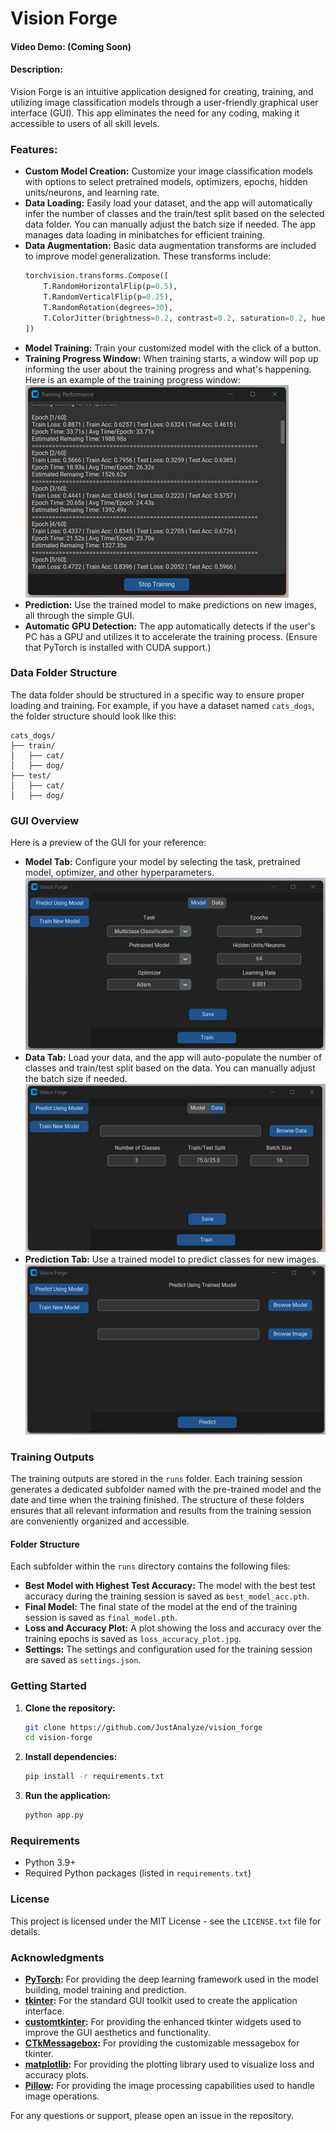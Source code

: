 # Vision Forge

#### Video Demo: (Coming Soon)

#### Description:
Vision Forge is an intuitive application designed for creating, training, and utilizing image classification models through a user-friendly graphical user interface (GUI). This app eliminates the need for any coding, making it accessible to users of all skill levels.

### Features:
- **Custom Model Creation:** Customize your image classification models with options to select pretrained models, optimizers, epochs, hidden units/neurons, and learning rate.
- **Data Loading:** Easily load your dataset, and the app will automatically infer the number of classes and the train/test split based on the selected data folder. You can manually adjust the batch size if needed. The app manages data loading in minibatches for efficient training.
- **Data Augmentation:** Basic data augmentation transforms are included to improve model generalization. These transforms include:
    ```python
    torchvision.transforms.Compose([
        T.RandomHorizontalFlip(p=0.5),
        T.RandomVerticalFlip(p=0.25),
        T.RandomRotation(degrees=30),
        T.ColorJitter(brightness=0.2, contrast=0.2, saturation=0.2, hue=0.1)
    ])
    ```
- **Model Training:** Train your customized model with the click of a button.
- **Training Progress Window:** When training starts, a window will pop up informing the user about the training progress and what's happening. Here is an example of the training progress window:
![Training Progress Window](readme_files/training_progress_window.png)
- **Prediction:** Use the trained model to make predictions on new images, all through the simple GUI.
- **Automatic GPU Detection:** The app automatically detects if the user's PC has a GPU and utilizes it to accelerate the training process. (Ensure that PyTorch is installed with CUDA support.)

### Data Folder Structure
The data folder should be structured in a specific way to ensure proper loading and training. For example, if you have a dataset named `cats_dogs`, the folder structure should look like this:

    cats_dogs/
    ├── train/
    │   ├── cat/
    │   ├── dog/
    ├── test/
    │   ├── cat/
    │   ├── dog/

### GUI Overview
Here is a preview of the GUI for your reference:

- **Model Tab:** Configure your model by selecting the task, pretrained model, optimizer, and other hyperparameters.
![Vision Forge GUI](readme_files/train_new_model_model_tab.png)
- **Data Tab:** Load your data, and the app will auto-populate the number of classes and train/test split based on the data. You can manually adjust the batch size if needed.
![Vision Forge GUI](readme_files/train_new_model_data_tab.png)
- **Prediction Tab:** Use a trained model to predict classes for new images.
![Vision Forge GUI](readme_files/predict_tab.png)

### Training Outputs
The training outputs are stored in the `runs` folder. Each training session generates a dedicated subfolder named with the pre-trained model and the date and time when the training finished. The structure of these folders ensures that all relevant information and results from the training session are conveniently organized and accessible.

#### Folder Structure
Each subfolder within the `runs` directory contains the following files:
- **Best Model with Highest Test Accuracy:** The model with the best test accuracy during the training session is saved as `best_model_acc.pth`.
- **Final Model:** The final state of the model at the end of the training session is saved as `final_model.pth`.
- **Loss and Accuracy Plot:** A plot showing the loss and accuracy over the training epochs is saved as `loss_accuracy_plot.jpg`.
- **Settings:** The settings and configuration used for the training session are saved as `settings.json`.

### Getting Started
1. **Clone the repository:**
    ```bash
    git clone https://github.com/JustAnalyze/vision_forge
    cd vision-forge
    ```

2. **Install dependencies:**
    ```bash
    pip install -r requirements.txt
    ```

3. **Run the application:**
    ```bash
    python app.py
    ```

### Requirements
- Python 3.9+
- Required Python packages (listed in `requirements.txt`)

### License
This project is licensed under the MIT License - see the `LICENSE.txt` file for details.

### Acknowledgments
- **[PyTorch](https://pytorch.org/):** For providing the deep learning framework used in the model building, model training and prediction.
- **[tkinter](https://docs.python.org/3/library/tkinter.html):** For the standard GUI toolkit used to create the application interface.
- **[customtkinter](https://github.com/TomSchimansky/CustomTkinter):** For providing the enhanced tkinter widgets used to improve the GUI aesthetics and functionality.
- **[CTkMessagebox](https://github.com/Akascape/CTkMessagebox):** For providing the customizable messagebox for tkinter.
- **[matplotlib](https://matplotlib.org/):** For providing the plotting library used to visualize loss and accuracy plots.
- **[Pillow](https://python-pillow.org/):** For providing the image processing capabilities used to handle image operations.

For any questions or support, please open an issue in the repository.